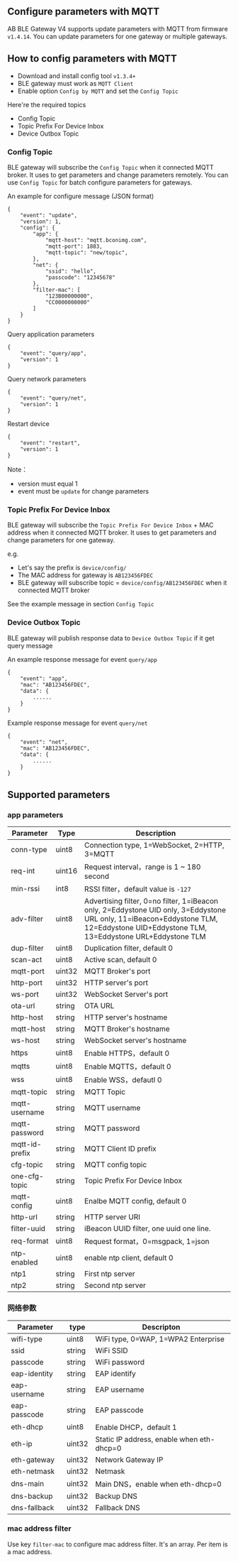 ## Configure parameters with MQTT


AB BLE Gateway V4 supports update parameters with MQTT from firmware `v1.4.14`. You can update parameters for one gateway or multiple gateways.

## How to config parameters with MQTT

* Download and install config tool `v1.3.4+`
* BLE gateway must work as `MQTT Client`
* Enable option `Config by MQTT` and set the `Config Topic`

Here're the required topics

* Config Topic 
* Topic Prefix For Device Inbox
* Device Outbox Topic

### Config Topic

BLE gateway will subscribe the `Config Topic` when it connected MQTT broker. It uses to get parameters and change parameters remotely. You can use `Config Topic` for batch configure parameters for gateways.

An example for configure message (JSON format)

```
{
    "event": "update",
    "version": 1,
    "config": {
        "app": {
            "mqtt-host": "mqtt.bconimg.com",
            "mqtt-port": 1883,
            "mqtt-topic": "new/topic",
        },
        "net": {
            "ssid": "hello",
            "passcode": "12345678"
        },
        "filter-mac": [
            "123B00000000",
            "CC0000000000"
        ]
    }
}
```

Query application parameters

```
{
    "event": "query/app",
    "version": 1
}
```

Query network parameters

```
{
    "event": "query/net",
    "version": 1
}
```

Restart device

```
{
    "event": "restart",
    "version": 1
}
```

Note：

* version must equal 1
* event must be `update` for change parameters

### Topic Prefix For Device Inbox

BLE gateway will subscribe the `Topic Prefix For Device Inbox` + MAC address when it connected MQTT broker. It uses to get parameters and change parameters for one gateway.

e.g.

* Let's say the prefix is `device/config/`
* The MAC address for gateway is `AB123456FDEC`
* BLE gateway will subscribe topic = `device/config/AB123456FDEC` when it connected MQTT broker

See the example message in section `Config Topic`

### Device Outbox Topic

BLE gateway will publish response data to `Device Outbox Topic` if it get query message

An example response message for event `query/app`

```
{
    "event": "app",
    "mac": "AB123456FDEC",
    "data": {
        ......
    }
}
```

Example response message for event `query/net`

```
{
    "event": "net",
    "mac": "AB123456FDEC",
    "data": {
        ......
    }
}
```

## Supported parameters

### app parameters

| Parameter           |  Type        | Description         |
| -------------- | ------------ | ------------ |
| conn-type      |       uint8  | Connection type, 1=WebSocket, 2=HTTP, 3=MQTT |
| req-int        |       uint16 | Request interval，range is 1 ~ 180 second
| min-rssi       |       int8   | RSSI filter，default value is `-127`
| adv-filter     |       uint8  | Advertising filter, 0=no filter, 1=iBeacon only, 2=Eddystone UID only, 3=Eddystone URL only, 11=iBeacon+Eddystone TLM, 12=Eddystone UID+Eddystone TLM, 13=Eddystone URL+Eddystone TLM
| dup-filter     |       uint8  | Duplication filter, default 0
| scan-act       |       uint8  | Active scan, default 0
| mqtt-port |            uint32 | MQTT Broker's port
| http-port |            uint32 | HTTP server's port
| ws-port |              uint32 | WebSocket Server's port
| ota-url |              string | OTA URL 
| http-host |            string | HTTP server's hostname
| mqtt-host |            string | MQTT Broker's hostname
| ws-host |              string | WebSocket server's hostname
| https |                uint8  | Enable HTTPS，default 0 
| mqtts |                uint8  | Enable MQTTS，default 0
| wss |                  uint8  | Enable WSS，defautl 0  
| mqtt-topic |           string | MQTT Topic 
| mqtt-username |        string | MQTT username 
| mqtt-password |        string | MQTT password 
| mqtt-id-prefix |       string | MQTT Client ID prefix
| cfg-topic |            string | MQTT config topic
| one-cfg-topic |            string | Topic Prefix For Device Inbox
| mqtt-config |          uint8  | Enalbe MQTT config, default 0
| http-url |             string | HTTP server URI 
| filter-uuid |          string | iBeacon UUID filter, one uuid one line.
| req-format |           uint8  | Request format，0=msgpack, 1=json
| ntp-enabled |          uint8  | enable ntp client, default 0 
| ntp1 |                 string | First ntp server
| ntp2 |                 string | Second ntp server

### 网络参数

| Parameter      |  type        | Descripton         |
| -------------- | ------------ | ------------ |
| wifi-type |            uint8  | WiFi type, 0=WAP, 1=WPA2 Enterprise   
| ssid |                 string | WiFi SSID
| passcode |             string | WiFi password
| eap-identity |         string | EAP identify  
| eap-username |         string | EAP username  
| eap-passcode |         string | EAP passcode  
| eth-dhcp |             uint8  | Enable DHCP，default 1   
| eth-ip |               uint32 | Static IP address, enable when eth-dhcp=0
| eth-gateway |          uint32 | Network Gateway IP
| eth-netmask |          uint32 | Netmask 
| dns-main |             uint32 | Main DNS，enable when eth-dhcp=0
| dns-backup |           uint32 | Backup DNS 
| dns-fallback |         uint32 | Fallback DNS  

### mac address filter

Use key `filter-mac` to configure mac address filter. It's an array. Per item is a mac address.
